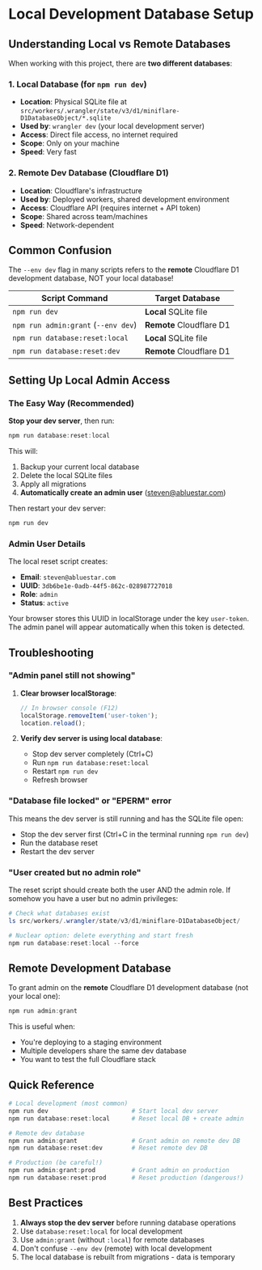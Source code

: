 # Local Development Database Setup

## Understanding Local vs Remote Databases

When working with this project, there are **two different databases**:

### 1. **Local Database** (for `npm run dev`)
- **Location**: Physical SQLite file at `src/workers/.wrangler/state/v3/d1/miniflare-D1DatabaseObject/*.sqlite`
- **Used by**: `wrangler dev` (your local development server)
- **Access**: Direct file access, no internet required
- **Scope**: Only on your machine
- **Speed**: Very fast

### 2. **Remote Dev Database** (Cloudflare D1)
- **Location**: Cloudflare's infrastructure
- **Used by**: Deployed workers, shared development environment
- **Access**: Cloudflare API (requires internet + API token)
- **Scope**: Shared across team/machines
- **Speed**: Network-dependent

## Common Confusion

The `--env dev` flag in many scripts refers to the **remote** Cloudflare D1 development database, NOT your local database!

| Script Command | Target Database |
|---|---|
| `npm run dev` | **Local** SQLite file |
| `npm run admin:grant` (`--env dev`) | **Remote** Cloudflare D1 |
| `npm run database:reset:local` | **Local** SQLite file |
| `npm run database:reset:dev` | **Remote** Cloudflare D1 |

## Setting Up Local Admin Access

### The Easy Way (Recommended)

**Stop your dev server**, then run:

```powershell
npm run database:reset:local
```

This will:
1. Backup your current local database
2. Delete the local SQLite files
3. Apply all migrations
4. **Automatically create an admin user** (steven@abluestar.com)

Then restart your dev server:

```powershell
npm run dev
```

### Admin User Details

The local reset script creates:
- **Email**: `steven@abluestar.com`
- **UUID**: `3db6be1e-0adb-44f5-862c-028987727018`
- **Role**: `admin`
- **Status**: `active`

Your browser stores this UUID in localStorage under the key `user-token`. The admin panel will appear automatically when this token is detected.

## Troubleshooting

### "Admin panel still not showing"

1. **Clear browser localStorage**:
   ```javascript
   // In browser console (F12)
   localStorage.removeItem('user-token');
   location.reload();
   ```

2. **Verify dev server is using local database**:
   - Stop dev server completely (Ctrl+C)
   - Run `npm run database:reset:local`
   - Restart `npm run dev`
   - Refresh browser

### "Database file locked" or "EPERM" error

This means the dev server is still running and has the SQLite file open:
- Stop the dev server first (Ctrl+C in the terminal running `npm run dev`)
- Run the database reset
- Restart the dev server

### "User created but no admin role"

The reset script should create both the user AND the admin role. If somehow you have a user but no admin privileges:

```powershell
# Check what databases exist
ls src/workers/.wrangler/state/v3/d1/miniflare-D1DatabaseObject/

# Nuclear option: delete everything and start fresh
npm run database:reset:local --force
```

## Remote Development Database

To grant admin on the **remote** Cloudflare D1 development database (not your local one):

```powershell
npm run admin:grant
```

This is useful when:
- You're deploying to a staging environment
- Multiple developers share the same dev database
- You want to test the full Cloudflare stack

## Quick Reference

```powershell
# Local development (most common)
npm run dev                       # Start local dev server
npm run database:reset:local      # Reset local DB + create admin

# Remote dev database
npm run admin:grant               # Grant admin on remote dev DB
npm run database:reset:dev        # Reset remote dev DB

# Production (be careful!)
npm run admin:grant:prod          # Grant admin on production
npm run database:reset:prod       # Reset production (dangerous!)
```

## Best Practices

1. **Always stop the dev server** before running database operations
2. Use `database:reset:local` for local development
3. Use `admin:grant` (without `:local`) for remote databases
4. Don't confuse `--env dev` (remote) with local development
5. The local database is rebuilt from migrations - data is temporary
